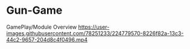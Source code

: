 # Gun-Game
GamePlay/Module Overview
https://user-images.githubusercontent.com/78251233/224779570-8226f82a-13c3-44c2-9657-204d8c4f0496.mp4
